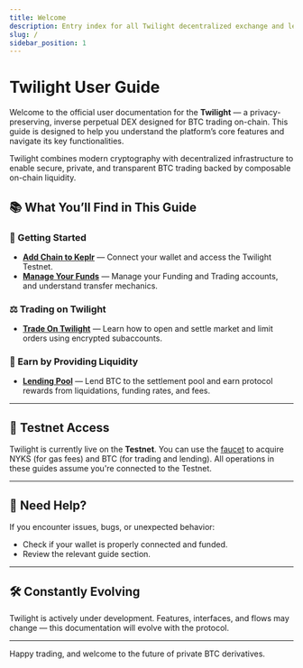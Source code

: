 ```yaml
---
title: Welcome
description: Entry index for all Twilight decentralized exchange and lending documentation.
slug: /
sidebar_position: 1
---
```


# Twilight User Guide

Welcome to the official user documentation for the **Twilight** — a privacy-preserving, inverse perpetual DEX designed for BTC trading on-chain. This guide is designed to help you understand the platform’s core features and navigate its key functionalities.

Twilight combines modern cryptography with decentralized infrastructure to enable secure, private, and transparent BTC trading backed by composable on-chain liquidity.

<!-- ## 📚 Documentation Overview

This comprehensive guide is designed to help you navigate the Twilight ecosystem, from basic operations to advanced trading strategies. Our documentation provides:

> 💡 **For New Users**: Step-by-step guides to help you get started
>
> 🔄 **For Active Traders**: Detailed instructions for trading
>
> 🏦 **For Liquidity Providers**: Instructions for lending operations and yield generation

--- -->

## 📚 What You’ll Find in This Guide

<!-- Whether you're just getting started or exploring advanced strategies, this documentation is structured to support every stage of your journey: -->

### 🧩 Getting Started

- **[Add Chain to Keplr](add-chain-to-keplr.md)** — Connect your wallet and access the Twilight Testnet.
- **[Manage Your Funds](wallet.md)** — Manage your Funding and Trading accounts, and understand transfer mechanics.

### ⚖️ Trading on Twilight

- **[Trade On Twilight](dex-operations.md)** — Learn how to open and settle market and limit orders using encrypted subaccounts.

### 💸 Earn by Providing Liquidity

- **[Lending Pool](lend-to-twilight-pool.md)** — Lend BTC to the settlement pool and earn protocol rewards from liquidations, funding rates, and fees.

---

## 🧪 Testnet Access

Twilight is currently live on the **Testnet**. You can use the [faucet](https://frontend.twilight.rest/faucet) to acquire NYKS (for gas fees) and BTC (for trading and lending). All operations in these guides assume you're connected to the Testnet.

---

## 🙋 Need Help?

If you encounter issues, bugs, or unexpected behavior:

- Check if your wallet is properly connected and funded.
- Review the relevant guide section.
<!-- - Reach out to the community or developer team via [Discord](#) or [Telegram](#). -->

---

## 🛠️ Constantly Evolving

Twilight is actively under development. Features, interfaces, and flows may change — this documentation will evolve with the protocol.

<!-- We encourage feedback and contributions to help improve these resources.    -->

---

Happy trading, and welcome to the future of private BTC derivatives.
